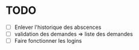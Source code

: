 # TODO

- [ ] Enlever l'historique des abscences
- [ ] validation des demandes => liste des demandes
- [ ] Faire fonctionner les logins

